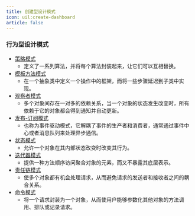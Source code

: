 ```yaml
---
title: 创建型设计模式
icon: uil:create-dashboard
article: false
---
```


### 行为型设计模式
- [策略模式](/FrontEnd/JavaScript/DesignPattern/BehavioralPatterns/StrategyPattern)
    - 定义了一系列算法，并将每个算法封装起来，让它们可以互相替换。
- [模板方法模式](/FrontEnd/JavaScript/DesignPattern/BehavioralPatterns/TemplateMethodPattern)
    - 在一个抽象类中定义一个操作中的框架，而将一些步骤延迟到子类中实现。
- [观察者模式](/FrontEnd/JavaScript/DesignPattern/BehavioralPatterns/ObserverPattern)
    - 多个对象间存在一对多的依赖关系，当一个对象的状态发生改变时，所有依赖于它的对象都会得到通知并自动更新。
- [发布-订阅模式](/FrontEnd/JavaScript/DesignPattern/BehavioralPatterns/PublishSubscribePattern)
    - 也称为事件驱动模式，它解耦了事件的生产者和消费者，通常通过事件中心或者消息队列来处理异步通信。
- [状态模式](/FrontEnd/JavaScript/DesignPattern/BehavioralPatterns/StatePattern)
    - 允许一个对象在其内部状态改变时改变其行为。
- [迭代器模式](/FrontEnd/JavaScript/DesignPattern/BehavioralPatterns/IteratorPattern)
    - 提供一种方法顺序访问聚合对象的元素，而又不暴露其底层表示。
- [责任链模式](/FrontEnd/JavaScript/DesignPattern/BehavioralPatterns/ChainOfResponsibilityPattern)
    - 使多个对象都有机会处理请求，从而避免请求的发送者和接收者之间的耦合关系。
- [命令模式](/FrontEnd/JavaScript/DesignPattern/BehavioralPatterns/CommandPattern)
    - 将一个请求封装为一个对象，从而使用户能够参数化其他对象的方法调用、排队或记录请求。